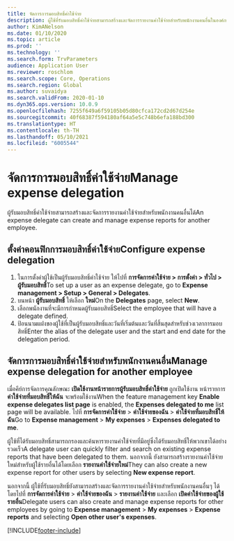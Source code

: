 ```yaml
---
title: จัดการการมอบสิทธิ์ค่าใช้จ่าย
description: ผู้ใช้ที่รับมอบสิทธิ์ค่าใช้จ่ายสามารถสร้างและจัดการรายงานค่าใช้จ่ายสำหรับพนักงานคนอื่นในองค์กรได้
author: KimANelson
ms.date: 01/10/2020
ms.topic: article
ms.prod: ''
ms.technology: ''
ms.search.form: TrvParameters
audience: Application User
ms.reviewer: roschlom
ms.search.scope: Core, Operations
ms.search.region: Global
ms.author: suvaidya
ms.search.validFrom: 2020-01-10
ms.dyn365.ops.version: 10.0.9
ms.openlocfilehash: 7255f649a6f59105b05d80cfca172cd2d67d254e
ms.sourcegitcommit: 40f68387f594180af64a5e5c748b6efa188bd300
ms.translationtype: HT
ms.contentlocale: th-TH
ms.lasthandoff: 05/10/2021
ms.locfileid: "6005544"
---
```

# <a name="manage-expense-delegation"></a><span data-ttu-id="c6e91-103">จัดการการมอบสิทธิ์ค่าใช้จ่าย</span><span class="sxs-lookup"><span data-stu-id="c6e91-103">Manage expense delegation</span></span>

<span data-ttu-id="c6e91-104">ผู้รับมอบสิทธิ์ค่าใช้จ่ายสามารถสร้างและจัดการรายงานค่าใช้จ่ายสำหรับพนักงานคนอื่นได้</span><span class="sxs-lookup"><span data-stu-id="c6e91-104">An expense delegate can create and manage expense reports for another employee.</span></span>

## <a name="configure-expense-delegation"></a><span data-ttu-id="c6e91-105">ตั้งค่าคอนฟิกการมอบสิทธิ์ค่าใช้จ่าย</span><span class="sxs-lookup"><span data-stu-id="c6e91-105">Configure expense delegation</span></span>

1. <span data-ttu-id="c6e91-106">ในการตั้งค่าผู้ใช้เป็นผู้รับมอบสิทธิ์ค่าใช้จ่าย ให้ไปที่ **การจัดการค่าใช้จ่าย > การตั้งค่า > ทั่วไป > ผู้รับมอบสิทธิ์**</span><span class="sxs-lookup"><span data-stu-id="c6e91-106">To set up a user as an expense delegate, go to **Expense management > Setup > General > Delegates**.</span></span>
2. <span data-ttu-id="c6e91-107">บนหน้า **ผู้รับมอบสิทธิ์** ให้เลือก **ใหม่**</span><span class="sxs-lookup"><span data-stu-id="c6e91-107">On the **Delegates** page, select **New**.</span></span>
3. <span data-ttu-id="c6e91-108">เลือกพนักงานที่จะมีการกำหนดผู้รับมอบสิทธิ์</span><span class="sxs-lookup"><span data-stu-id="c6e91-108">Select the employee that will have a delegate defined.</span></span> 
4. <span data-ttu-id="c6e91-109">ป้อนนามแฝงของผู้ใช้ที่เป็นผู้รับมอบสิทธิ์และวันที่เริ่มต้นและวันที่สิ้นสุดสำหรับช่วงเวลาการมอบสิทธิ์</span><span class="sxs-lookup"><span data-stu-id="c6e91-109">Enter the alias of the delegate user and the start and end date for the delegation period.</span></span>

## <a name="manage-expense-delegation-for-another-employee"></a><span data-ttu-id="c6e91-110">จัดการการมอบสิทธิ์ค่าใช้จ่ายสำหรับพนักงานคนอื่น</span><span class="sxs-lookup"><span data-stu-id="c6e91-110">Manage expense delegation for another employee</span></span>

<span data-ttu-id="c6e91-111">เมื่อคีย์การจัดการคุณลักษณะ **เปิดใช้งานหน้ารายการผู้รับมอบสิทธิ์ค่าใช้จ่าย** ถูกเปิดใช้งาน หน้ารายการ **ค่าใช้จ่ายที่มอบสิทธิ์ให้ฉัน** จะพร้อมใช้งาน</span><span class="sxs-lookup"><span data-stu-id="c6e91-111">When the feature management key **Enable expense delegates list page** is enabled, the **Expenses delegated to me** list page will be available.</span></span> <span data-ttu-id="c6e91-112">ไปที่ **การจัดการค่าใช้จ่าย** > **ค่าใช้จ่ายของฉัน** > **ค่าใช้จ่ายที่มอบสิทธิ์ให้ฉัน**</span><span class="sxs-lookup"><span data-stu-id="c6e91-112">Go to **Expense management** > **My expenses** > **Expenses delegated to me**.</span></span>

<span data-ttu-id="c6e91-113">ผู้ใช้ที่ได้รับมอบสิทธิ์สามารถกรองและค้นหารายงานค่าใช้จ่ายที่มีอยู่ซึ่งได้รับมอบสิทธิ์ให้พวกเขาได้อย่างรวดเร็ว</span><span class="sxs-lookup"><span data-stu-id="c6e91-113">A delegate user can quickly filter and search on existing expense reports that have been delegated to them.</span></span> <span data-ttu-id="c6e91-114">นอกจากนี้ ยังสามารถสร้างรายงานค่าใช้จ่ายใหม่สำหรับผู้ใช้รายอื่นได้โดยเลือก **รายงานค่าใช้จ่ายใหม่**</span><span class="sxs-lookup"><span data-stu-id="c6e91-114">They can also create a new expense report for other users by selecting **New expense report**.</span></span>

<span data-ttu-id="c6e91-115">นอกจากนี้ ผู้ใช้ที่รับมอบสิทธิ์ยังสามารถสร้างและจัดการรายงานค่าใช้จ่ายสำหรับพนักงานคนอื่นๆ ได้โดยไปที่ **การจัดการค่าใช้จ่าย** > **ค่าใช้จ่ายของฉัน** > **รายงานค่าใช้จ่าย** และเลือก **เปิดค่าใช้จ่ายของผู้ใช้รายอื่น**</span><span class="sxs-lookup"><span data-stu-id="c6e91-115">Delegate users can also create and manage expense reports for other employees by going to **Expense management** > **My expenses** > **Expense reports** and selecting **Open other user's expenses**.</span></span>


[!INCLUDE[footer-include](../includes/footer-banner.md)]